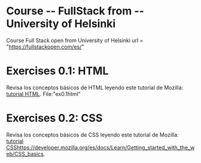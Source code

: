 # Course -- FullStack from --University of Helsinki
Course Full Stack open from University of Helsinki
url = "https://fullstackopen.com/es/"

# Exercises 0.1: HTML
Revisa los conceptos básicos de HTML leyendo este tutorial de Mozilla: [tutorial HTML](https://developer.mozilla.org/es/docs/Learn/Getting_started_with_the_web/HTML_basics).
File:"ex0.1html"

# Exercises 0.2: CSS
Revisa los conceptos básicos de CSS leyendo este tutorial de Mozilla: [tutorial CSS](https://developer.mozilla.org/es/docs/Learn/Getting_started_with_the_web/CSS_basics)https://developer.mozilla.org/es/docs/Learn/Getting_started_with_the_web/CSS_basics.

